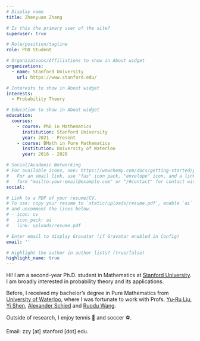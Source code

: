 ```yaml
---
# Display name
title: Zhenyuan Zhang

# Is this the primary user of the site?
superuser: true

# Role/position/tagline
role: PhD Student

# Organizations/Affiliations to show in About widget
organizations:
  - name: Stanford University
    url: https://www.stanford.edu/

# Interests to show in About widget
interests:
  - Probability Theory

# Education to show in About widget
education:
  courses:
    - course: PhD in Mathematics
      institution: Stanford University
      year: 2021 - Present
    - course: BMath in Pure Mathematics
      institution: University of Waterloo
      year: 2016 - 2020

# Social/Academic Networking
# For available icons, see: https://wowchemy.com/docs/getting-started/page-builder/#icons
#   For an email link, use "fas" icon pack, "envelope" icon, and a link in the
#   form "mailto:your-email@example.com" or "/#contact" for contact widget.
social:

# Link to a PDF of your resume/CV.
# To use: copy your resume to `static/uploads/resume.pdf`, enable `ai` icons in `params.toml`,
# and uncomment the lines below.
# - icon: cv
#   icon_pack: ai
#   link: uploads/resume.pdf

# Enter email to display Gravatar (if Gravatar enabled in Config)
email: ''

# Highlight the author in author lists? (true/false)
highlight_name: true
---
```


Hi! I am a  second-year Ph.D. student in Mathematics at [Stanford University](https://math.stanford.edu/). I am broadly interested in probability theory and its applications.

Before, I received my bachelor’s degree in Pure Mathematics from [University of Waterloo](https://uwaterloo.ca/), where I was fortunate to work with Profs. [Yu-Ru Liu](https://uwaterloo.ca/scholar/yrliu/), [Yi Shen](https://sites.google.com/site/yishenenglish/research), [Alexander Schied](https://uwaterloo.ca/scholar/aschied) and [Ruodu Wang](https://sas.uwaterloo.ca/~wang/).

Outside of research, I enjoy tennis :tennis: and soccer :soccer:.

Email: zzy [at] stanford [dot] edu.
